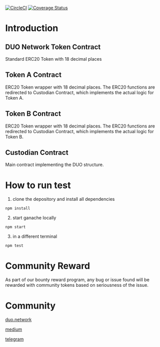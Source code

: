 [![CircleCI](https://circleci.com/gh/FinBook/duo-contract.svg?style=svg&circle-token=6d0357847fa6cc8078323d1282dcb365e0ad09e8)](https://circleci.com/gh/FinBook/duo-contract)
[![Coverage Status](https://coveralls.io/repos/github/FinBook/duo-contract/badge.svg?branch=master&t=qZnIyS)](https://coveralls.io/github/FinBook/duo-contract?branch=master)
# Introduction

## DUO Network Token Contract
Standard ERC20 Token with 18 decimal places 
## Token A Contract
ERC20 Token wrapper with 18 decimal places. The ERC20 functions are redirected to Custodian Contract, which implements the actual logic for Token A.
## Token B Contract
ERC20 Token wrapper with 18 decimal places. The ERC20 functions are redirected to Custodian Contract, which implements the actual logic for Token B.
## Custodian Contract
Main contract implementing the DUO structure.

# How to run test
1. clone the depository and install all dependencies

```npm install```

2. start ganache locally

```npm start```

3. in a different terminal

```npm test```

# Community Reward
As part of our bounty reward program, any bug or issue found will be rewarded with community tokens based on seriousness of the issue.

# Community
[duo.network](https://duo.network)

[medium](https://medium.com/duo-network)

[telegram](https://t.me/duonetwork)
